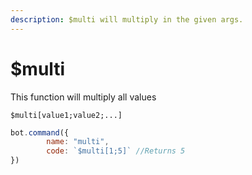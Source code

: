 ```yaml
---
description: $multi will multiply in the given args.
---
```


# $multi

This function will multiply all values

```
$multi[value1;value2;...]
```

```javascript
bot.command({
        name: "multi",
        code: `$multi[1;5]` //Returns 5
})
```
